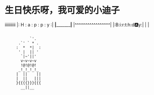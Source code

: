 # 生日快乐呀，我可爱的小迪子
iiiiiiiiii
|: H : a : p : p : y :|
__|___________|__
|^^^^^^^^^^^^^^^^^|
|:B:i:r:t:h:d:a:y:|
|                 |    
~~~~~~~~~~~~~~~~~~~ 

           `'.
      .`' ` * .
     :  *  *|  :
      ' |  || '
       `|~'||'
       v~v~v~v
       !@!@!@!
      _!_!_!_!_
     |  ||    ||
     |  ||   |||
     }{{{{}}}{{{
       __||__

